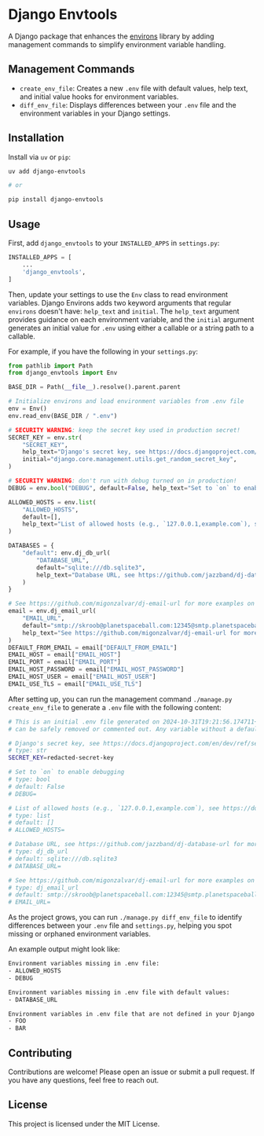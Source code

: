 # Django Envtools

A Django package that enhances the [environs](https://github.com/sloria/environs) library by adding management commands to simplify environment variable handling.

## Management Commands
- `create_env_file`: Creates a new `.env` file with default values, help text, and initial value hooks for environment variables.
- `diff_env_file`: Displays differences between your `.env` file and the environment variables in your Django settings.

## Installation

Install via `uv` or `pip`:

```bash
uv add django-envtools

# or

pip install django-envtools
```

## Usage

First, add `django_envtools` to your `INSTALLED_APPS` in `settings.py`:

```python  
INSTALLED_APPS = [
    ...
    'django_envtools',
]
```

Then, update your settings to use the `Env` class to read environment variables. Django Environs adds two keyword
arguments that regular `environs` doesn't have: `help_text` and `initial`. The `help_text` argument provides guidance on
each environment variable, and the `initial` argument generates an initial value for `.env` using either a callable or a
string path to a callable.

For example, if you have the following in your `settings.py`:

```python
from pathlib import Path
from django_envtools import Env

BASE_DIR = Path(__file__).resolve().parent.parent

# Initialize environs and load environment variables from .env file
env = Env()
env.read_env(BASE_DIR / ".env")

# SECURITY WARNING: keep the secret key used in production secret!
SECRET_KEY = env.str(
    "SECRET_KEY",
    help_text="Django's secret key, see https://docs.djangoproject.com/en/dev/ref/settings/#secret-key for more information",
    initial="django.core.management.utils.get_random_secret_key",
)

# SECURITY WARNING: don't run with debug turned on in production!
DEBUG = env.bool("DEBUG", default=False, help_text="Set to `on` to enable debugging")

ALLOWED_HOSTS = env.list(
    "ALLOWED_HOSTS",
    default=[],
    help_text="List of allowed hosts (e.g., `127.0.0.1,example.com`), see https://docs.djangoproject.com/en/dev/ref/settings/#allowed-hosts for more information",
)

DATABASES = {
    "default": env.dj_db_url(
        "DATABASE_URL",
        default="sqlite:///db.sqlite3",
        help_text="Database URL, see https://github.com/jazzband/dj-database-url for more information",
    )
}

# See https://github.com/migonzalvar/dj-email-url for more examples on how to set the EMAIL_URL
email = env.dj_email_url(
    "EMAIL_URL",
    default="smtp://skroob@planetspaceball.com:12345@smtp.planetspaceball.com:587/?ssl=True&_default_from_email=President%20Skroob%20%3Cskroob@planetspaceball.com%3E",
    help_text="See https://github.com/migonzalvar/dj-email-url for more examples on how to set the EMAIL_URL",
)
DEFAULT_FROM_EMAIL = email["DEFAULT_FROM_EMAIL"]
EMAIL_HOST = email["EMAIL_HOST"]
EMAIL_PORT = email["EMAIL_PORT"]
EMAIL_HOST_PASSWORD = email["EMAIL_HOST_PASSWORD"]
EMAIL_HOST_USER = email["EMAIL_HOST_USER"]
EMAIL_USE_TLS = email["EMAIL_USE_TLS"]
```

After setting up, you can run the management command `./manage.py create_env_file` to generate a `.env` file with the
following content:

```bash
# This is an initial .env file generated on 2024-10-31T19:21:56.174711+00:00. Any environment variable with a default
# can be safely removed or commented out. Any variable without a default must be set.

# Django's secret key, see https://docs.djangoproject.com/en/dev/ref/settings/#secret-key for more information
# type: str
SECRET_KEY=redacted-secret-key

# Set to `on` to enable debugging
# type: bool
# default: False
# DEBUG=

# List of allowed hosts (e.g., `127.0.0.1,example.com`), see https://docs.djangoproject.com/en/dev/ref/settings/#allowed-hosts for more information
# type: list
# default: []
# ALLOWED_HOSTS=

# Database URL, see https://github.com/jazzband/dj-database-url for more information
# type: dj_db_url
# default: sqlite:///db.sqlite3
# DATABASE_URL=

# See https://github.com/migonzalvar/dj-email-url for more examples on how to set the EMAIL_URL
# type: dj_email_url
# default: smtp://skroob@planetspaceball.com:12345@smtp.planetspaceball.com:587/?ssl=True&_default_from_email=President%20Skroob%20%3Cskroob@planetspaceball.com%3E
# EMAIL_URL=
```

As the project grows, you can run `./manage.py diff_env_file` to identify differences between your `.env` file and
`settings.py`, helping you spot missing or orphaned environment variables.

An example output might look like:

```bash
Environment variables missing in .env file:
- ALLOWED_HOSTS
- DEBUG

Environment variables missing in .env file with default values:
- DATABASE_URL

Environment variables in .env file that are not defined in your Django settings:
- FOO
- BAR
```

## Contributing
Contributions are welcome! Please open an issue or submit a pull request. If you have any questions, feel free to
reach out.

## License
This project is licensed under the MIT License.
